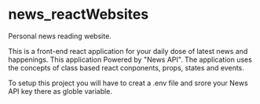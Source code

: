 # news_reactWebsites
Personal news reading website.

This is a front-end react application for your daily dose of latest news and happenings.
This application Powered by "News API". The application uses the concepts of
class based react conponents, props, states and events. 

To setup this project you will have to creat a .env file and srore your News API key there as globle variable.

